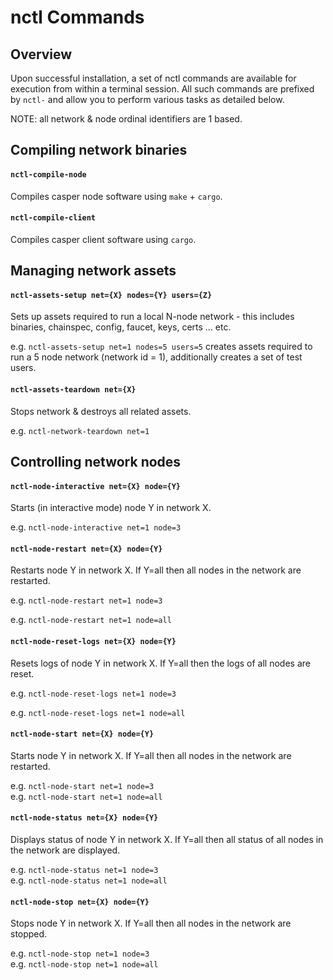 # nctl Commands

## Overview

Upon successful installation, a set of nctl commands are available for execution from within a terminal session.  All such commands are prefixed by `nctl-` and allow you to perform various tasks as detailed below.

NOTE: all network & node ordinal identifiers are 1 based.

## Compiling network binaries

#### `nctl-compile-node`

Compiles casper node software using `make` + `cargo`.

#### `nctl-compile-client`

Compiles casper client software using `cargo`. 

## Managing network assets

#### `nctl-assets-setup net={X} nodes={Y} users={Z}`

Sets up assets required to run a local N-node network - this includes binaries, chainspec, config, faucet, keys, certs ... etc.  

e.g. `nctl-assets-setup net=1 nodes=5 users=5` creates assets required to run a 5 node network (network id = 1), additionally creates a set of test users.

#### `nctl-assets-teardown net={X}`

Stops network & destroys all related assets.  

e.g. `nctl-network-teardown net=1`

## Controlling network nodes

#### `nctl-node-interactive net={X} node={Y}`

Starts (in interactive mode) node Y in network X.

e.g. `nctl-node-interactive net=1 node=3`

#### `nctl-node-restart net={X} node={Y}`

Restarts node Y in network X.  If Y=all then all nodes in the network are restarted.

e.g. `nctl-node-restart net=1 node=3`  

e.g. `nctl-node-restart net=1 node=all`

#### `nctl-node-reset-logs net={X} node={Y}`

Resets logs of node Y in network X.  If Y=all then the logs of all nodes are reset.

e.g. `nctl-node-reset-logs net=1 node=3`  

e.g. `nctl-node-reset-logs net=1 node=all`

#### `nctl-node-start net={X} node={Y}`

Starts node Y in network X.  If Y=all then all nodes in the network are restarted.

e.g. `nctl-node-start net=1 node=3`  
e.g. `nctl-node-start net=1 node=all`

#### `nctl-node-status net={X} node={Y}`

Displays status of node Y in network X.  If Y=all then all status of all nodes in the network are displayed.

e.g. `nctl-node-status net=1 node=3`  
e.g. `nctl-node-status net=1 node=all`

#### `nctl-node-stop net={X} node={Y}`

Stops node Y in network X.  If Y=all then all nodes in the network are stopped.

e.g. `nctl-node-stop net=1 node=3`  
e.g. `nctl-node-stop net=1 node=all`
